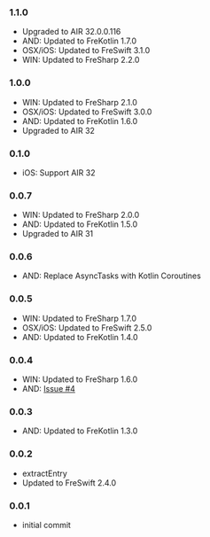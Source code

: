 ### 1.1.0
- Upgraded to AIR 32.0.0.116
- AND: Updated to FreKotlin 1.7.0
- OSX/iOS: Updated to FreSwift 3.1.0
- WIN: Updated to FreSharp 2.2.0

### 1.0.0
- WIN: Updated to FreSharp 2.1.0
- OSX/iOS: Updated to FreSwift 3.0.0
- AND: Updated to FreKotlin 1.6.0
- Upgraded to AIR 32

### 0.1.0
- iOS: Support AIR 32

### 0.0.7
- WIN: Updated to FreSharp 2.0.0
- AND: Updated to FreKotlin 1.5.0
- Upgraded to AIR 31

### 0.0.6
- AND: Replace AsyncTasks with Kotlin Coroutines

### 0.0.5
- WIN: Updated to FreSharp 1.7.0
- OSX/iOS: Updated to FreSwift 2.5.0
- AND: Updated to FreKotlin 1.4.0

### 0.0.4
- WIN: Updated to FreSharp 1.6.0
- AND: [Issue #4](https://github.com/tuarua/Zip-ANE/issues/4)

### 0.0.3
- AND: Updated to FreKotlin 1.3.0

### 0.0.2  
- extractEntry
- Updated to FreSwift 2.4.0

### 0.0.1  
- initial commit
